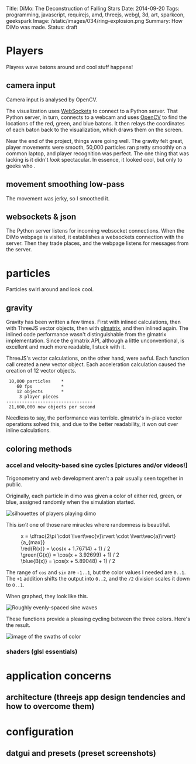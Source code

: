 Title: DiMo: The Deconstruction of Falling Stars
Date: 2014-09-20
Tags: programming, javascript, requirejs, amd, threejs, webgl, 3d, art, sparkcon, geekspark
Image: /static/images/034/ring-explosion.png
Summary: How DiMo was made.
Status: draft


# Players

Playres wave batons around and cool stuff happens!

## camera input

Camera input is analysed by OpenCV.

The visualization uses [WebSockets][ws] to connect to a Python server.  That
Python server, in turn, connects to a webcam and uses [OpenCV][opencv] to find
the locations of the red, green, and blue batons.  It then relays the
coordinates of each baton back to the visualization, which draws them on the
screen.

Near the end of the project, things were going well.  The gravity felt great,
player movements were smooth, 50,000 particles ran pretty smoothly on a common
laptop, and player recognition was perfect.  The one thing that was lacking is
it didn't *look* spectacular.  In essence, it looked cool, but only to geeks
who .


## movement smoothing low-pass

The movement was jerky, so I smoothed it.

## websockets & json

The Python server listens for incoming websocket connections.  When the DiMo
webpage is visited, it establishes a websockets connection with the server.
Then they trade places, and the webpage listens for messages from the server.

# particles

Particles swirl around and look cool.

## gravity

Gravity has been written a few times.  First with inlined calculations, then
with ThreeJS vector objects, then with [glmatrix][glm], and then inlined again.
The inlined code performance wasn't distinguishable from the glmatrix
implementation.  Since the glmatrix API, although a little unconventional, is
excellent and much more readable, I stuck with it.

ThreeJS's vector calculations, on the other hand, were awful.  Each function
call created a new vector object.  Each acceleration calculation caused the
creation of 12 vector objects.

     10,000 particles    *
        60 fps           *
        12 objects       *
         3 player pieces
    ---------------------------------
     21,600,000 new objects per second

Needless to say, the performance was terrible.  glmatrix's in-place vector
operations solved this, and due to the better readability, it won out over
inline calculations.

## coloring methods
### accel and velocity-based sine cycles [pictures and/or videos!]

Trigonometry and web development aren't a pair usually seen together in public.

Originally, each particle in dimo was given a color of either red, green, or
blue, assigned randomly when the simulation started.

![silhouettes of players playing dimo][random-colors]

This *isn't* one of those rare miracles where randomness is beautiful.

<figure>
    <div class="math">
        x = \dfrac{2\pi \cdot \lvert\vec{v}\rvert \cdot \lvert\vec{a}\rvert}{a_{max}}
    </div>
    <div class="math">
        \red{R(x)} = \cos(x + 1.76714) + 1) / 2
    </div>
    <div class="math">
        \green{G(x)} = \cos(x + 3.92699) + 1) / 2
    </div>
    <div class="math">
        \blue{B(x)} = \cos(x + 5.89048) + 1) / 2
    </div>
</figure>

The range of `cos` and `sin` are `-1..1`, but the color values I needed are
`0..1`.  The `+1` addition shifts the output into `0..2`, and the `/2` division
scales it down to `0..1`.

When graphed, they look like this.

![Roughly evenly-spaced sine waves][sinewaves]

These functions provide a pleasing cycling between the three colors.  Here's
the result.

![image of the swaths of color][swath-colors]

### shaders (glsl essentials)

# application concerns
## architecture (threejs app design tendencies and how to overcome them)

# configuration
## datgui and presets (preset screenshots)

<link rel="stylesheet" type="text/css" href="{filename}/static/js/033/katex/katex.min.css">
<script src="{filename}/static/js/033/katex/katex.min.js"></script>
<script>
function render_math() {
    katex.render(this.innerHTML, this);
}
$('.math').each(render_math);
</script>

[sinewaves]: {filename}/static/images/033/sine_waves.png
[sparkcon]: http://www.sparkcon.com/
[geeksparkrh]: https://github.com/geekspark-rh/
[renderer]: https://github.com/geekspark-rh/dimo-renderer
[justis]: https://twitter.com/justis
[iphands]: https://twitter.com/ianpagehands
[gpucalc]: http://vimeo.com/97329154
[ws]: https://en.wikipedia.org/wiki/WebSocket
[opencv]: http://opencv.org/
[random-colors]: {filename}/static/images/034/random-colors.png
[swath-colors]: {filename}/static/images/034/swath-colors.png
[glm]: http://glmatrix.net/
